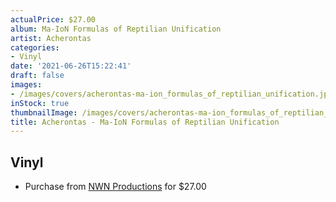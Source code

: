 ```yaml
---
actualPrice: $27.00
album: Ma-IoN Formulas of Reptilian Unification
artist: Acherontas
categories:
- Vinyl
date: '2021-06-26T15:22:41'
draft: false
images:
- /images/covers/acherontas-ma-ion_formulas_of_reptilian_unification.jpg
inStock: true
thumbnailImage: /images/covers/acherontas-ma-ion_formulas_of_reptilian_unification-thumb.jpg
title: Acherontas - Ma-IoN Formulas of Reptilian Unification
---
```


## Vinyl
* Purchase from [NWN Productions](http://shop.nwnprod.com/index.php?route=product/product&path=75&product_id=5283&sort=pd.name&order=ASC) for $27.00
